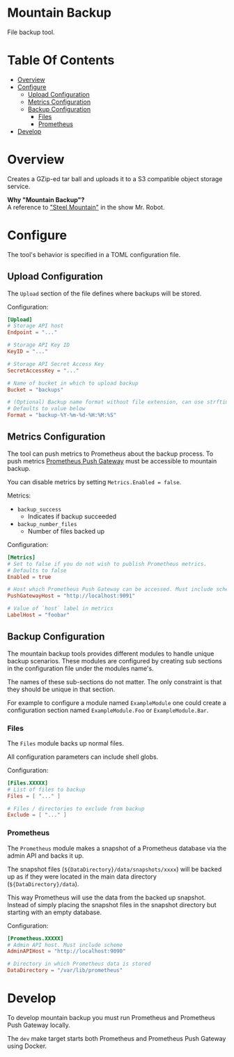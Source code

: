 # Mountain Backup
File backup tool.

# Table Of Contents
- [Overview](#overview)
- [Configure](#configure)
    - [Upload Configuration](#upload-configuration)
    - [Metrics Configuration](#metrics-configuration)
    - [Backup Configuration](#backup-configuration)
        - [Files](#files)
		- [Prometheus](#prometheus)
- [Develop](#develop)

# Overview
Creates a GZip-ed tar ball and uploads it to a S3 compatible object 
storage service.

**Why "Mountain Backup"?**  
A reference to 
["Steel Mountain"](https://mrrobot.fandom.com/wiki/Steel_Mountain) in the show
Mr. Robot.  

# Configure
The tool's behavior is specified in a TOML configuration file.  

## Upload Configuration
The `Upload` section of the file defines where backups will be stored.  

Configuration:

```toml
[Upload]
# Storage API host
Endpoint = "..."

# Storage API Key ID
KeyID = "..."

# Storage API Secret Access Key
SecretAccessKey = "..."

# Name of bucket in which to upload backup
Bucket = "backups"

# (Optional) Backup name format without file extension, can use strftime symbols
# Defaults to value below
Format = "backup-%Y-%m-%d-%H:%M:%S"
```

## Metrics Configuration
The tool can push metrics to Prometheus about the backup process. To push metrics 
[Prometheus Push Gateway](https://github.com/prometheus/pushgateway) must be accessible to mountain backup.

You can disable metrics by setting `Metrics.Enabled = false`.

Metrics:

- `backup_success`
    - Indicates if backup succeeded
- `backup_number_files`
    - Number of files backed up

Configuration:

```toml
[Metrics]
# Set to false if you do not wish to publish Prometheus metrics.
# Defaults to false
Enabled = true

# Host which Prometheus Push Gateway can be accessed. Must include scheme
PushGatewayHost = "http://localhost:9091"

# Value of `host` label in metrics
LabelHost = "foobar"
```

## Backup Configuration
The mountain backup tools provides different modules to handle unique 
backup scenarios. These modules are configured by creating sub sections in the 
configuration file under the modules name's.  

The names of these sub-sections do not matter. The only constraint is that they 
should be unique in that section.  

For example to configure a module named `ExampleModule` one could create a 
configuration section named `ExampleModule.Foo` or `ExampleModule.Bar`.

### Files
The `Files` module backs up normal files.  

All configuration parameters can include shell globs.

Configuration:

```toml
[Files.XXXXX]
# List of files to backup
Files = [ "..." ]

# Files / directories to exclude from backup
Exclude = [ "..." ]
```

### Prometheus
The `Prometheus` module makes a snapshot of a Prometheus database via the 
admin API and backs it up.  

The snapshot files (`${DataDirectory}/data/snapshots/xxxx`) will be backed up 
as if they were located in the main data directory (`${DataDirectory}/data`).

This way Prometheus will use the data from the backed up snapshot. Instead of 
simply placing the snapshot files in the snapshot directory but starting with 
an empty database.

Configuration:

```toml
[Prometheus.XXXXX]
# Admin API host. Must include scheme
AdminAPIHost = "http://localhost:9090"

# Directory in which Prometheus data is stored
DataDirectory = "/var/lib/prometheus"
```

# Develop
To develop mountain backup you must run Prometheus and Prometheus Push Gateway locally.  

The `dev` make target starts both Prometheus and Prometheus Push Gateway using Docker.
